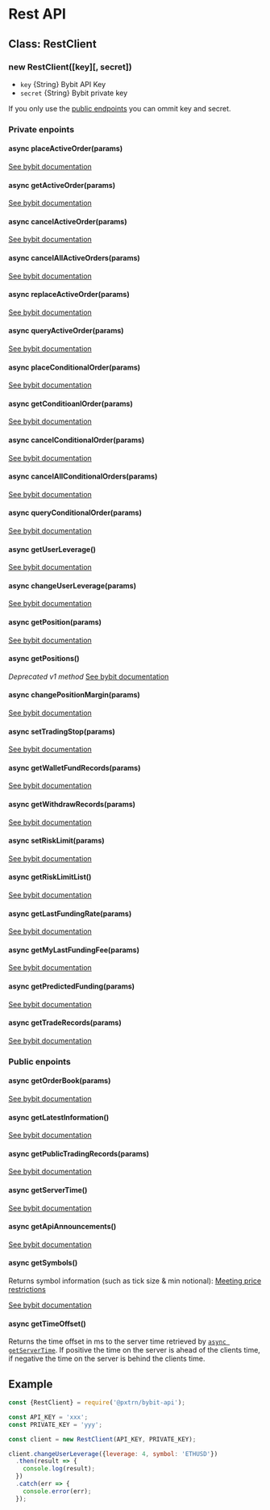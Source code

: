 # Rest API


## Class: RestClient


### new RestClient([key][, secret])
- `key` {String} Bybit API Key
- `secret` {String} Bybit private key

If you only use the [public endpoints](#public-endpoints) you can ommit key and secret.


### Private enpoints

#### async placeActiveOrder(params)
[See bybit documentation](https://github.com/bybit-exchange/bybit-official-api-docs/blob/master/en/rest_api.md#place-active-order-v2)

#### async getActiveOrder(params)
[See bybit documentation](https://github.com/bybit-exchange/bybit-official-api-docs/blob/master/en/rest_api.md#get-active-order)

#### async cancelActiveOrder(params)
[See bybit documentation](https://github.com/bybit-exchange/bybit-official-api-docs/blob/master/en/rest_api.md#open-apiordercancelv2post)

#### async cancelAllActiveOrders(params)
[See bybit documentation](https://github.com/bybit-exchange/bybit-official-api-docs/blob/master/en/rest_api.md#open-apiordercancelallpost)

#### async replaceActiveOrder(params)
[See bybit documentation](https://github.com/bybit-exchange/bybit-official-api-docs/blob/master/en/rest_api.md#open-apiorderreplacepost)

#### async queryActiveOrder(params)
[See bybit documentation](https://github.com/bybit-exchange/bybit-official-api-docs/blob/master/en/rest_api.md#query-active-order-real-time)

#### async placeConditionalOrder(params)
[See bybit documentation](https://github.com/bybit-exchange/bybit-official-api-docs/blob/master/en/rest_api.md#place-conditional-order)

#### async getConditioanlOrder(params)
[See bybit documentation](https://github.com/bybit-exchange/bybit-official-api-docs/blob/master/en/rest_api.md#get-conditional-order)

#### async cancelConditionalOrder(params)
[See bybit documentation](https://github.com/bybit-exchange/bybit-official-api-docs/blob/master/en/rest_api.md#cancel-conditional-order-)

#### async cancelAllConditionalOrders(params)
[See bybit documentation](https://github.com/bybit-exchange/bybit-official-api-docs/blob/master/en/rest_api.md#cancel-all-conditional-orders)

#### async queryConditionalOrder(params)
[See bybit documentation](https://github.com/bybit-exchange/bybit-official-api-docs/blob/master/en/rest_api.md#query-stop-order-real-time)

#### async getUserLeverage()
[See bybit documentation](https://github.com/bybit-exchange/bybit-official-api-docs/blob/master/en/rest_api.md#user-leverage)

#### async changeUserLeverage(params)
[See bybit documentation](https://github.com/bybit-exchange/bybit-official-api-docs/blob/master/en/rest_api.md#-change-user-leverage)

#### async getPosition(params)
[See bybit documentation](https://github.com/bybit-exchange/bybit-official-api-docs/blob/master/en/rest_api.md#-my-position-v2)

#### async getPositions()
*Deprecated v1 method*
[See bybit documentation](https://github.com/bybit-exchange/bybit-official-api-docs/blob/master/en/rest_api.md#positionlistget)

#### async changePositionMargin(params)
[See bybit documentation](https://github.com/bybit-exchange/bybit-official-api-docs/blob/master/en/rest_api.md#-change-position-margin)

#### async setTradingStop(params)
[See bybit documentation](https://github.com/bybit-exchange/bybit-official-api-docs/blob/master/en/rest_api.md#-set-trading-stop)

#### async getWalletFundRecords(params)
[See bybit documentation](https://github.com/bybit-exchange/bybit-official-api-docs/blob/master/en/rest_api.md#-get-wallet-fund-records)

#### async getWithdrawRecords(params)
[See bybit documentation](https://github.com/bybit-exchange/bybit-official-api-docs/blob/master/en/rest_api.md#-get-withdraw-records)

#### async setRiskLimit(params)
[See bybit documentation](https://github.com/bybit-exchange/bybit-official-api-docs/blob/master/en/rest_api.md#set-risk-limit-)

#### async getRiskLimitList()
[See bybit documentation](https://github.com/bybit-exchange/bybit-official-api-docs/blob/master/en/rest_api.md#get-risk-limit-list-)

#### async getLastFundingRate(params)
[See bybit documentation](https://github.com/bybit-exchange/bybit-official-api-docs/blob/master/en/rest_api.md#-get-the-last-funding-rate)

#### async getMyLastFundingFee(params)
[See bybit documentation](https://github.com/bybit-exchange/bybit-official-api-docs/blob/master/en/rest_api.md#-get-my-last-funding-fee)

#### async getPredictedFunding(params)
[See bybit documentation](https://github.com/bybit-exchange/bybit-official-api-docs/blob/master/en/rest_api.md#get-predicted-funding-rate-and-funding-fee)

#### async getTradeRecords(params)
[See bybit documentation](https://github.com/bybit-exchange/bybit-official-api-docs/blob/master/en/rest_api.md#get-users-trade-records)

### Public enpoints

#### async getOrderBook(params)
[See bybit documentation](https://github.com/bybit-exchange/bybit-official-api-docs/blob/master/en/rest_api.md#get-orderbook)

#### async getLatestInformation()
[See bybit documentation](https://github.com/bybit-exchange/bybit-official-api-docs/blob/master/en/rest_api.md#latest-information-for-symbol)

#### async getPublicTradingRecords(params)
[See bybit documentation](https://github.com/bybit-exchange/bybit-official-api-docs/blob/master/en/rest_api.md#get-public-trading-records)

#### async getServerTime()
[See bybit documentation](https://github.com/bybit-exchange/bybit-official-api-docs/blob/master/en/rest_api.md#server-time)

#### async getApiAnnouncements()
[See bybit documentation](https://github.com/bybit-exchange/bybit-official-api-docs/blob/master/en/rest_api.md#open-apiannouncement)

#### async getSymbols()
Returns symbol information (such as tick size & min notional):
[Meeting price restrictions](https://github.com/bybit-exchange/bybit-official-api-docs/blob/master/en/rest_api.md#price-price)

[See bybit documentation](https://bybit-exchange.github.io/bybit-official-api-docs/en/index.html#operation/query_symbol)

#### async getTimeOffset()

Returns the time offset in ms to the server time retrieved by [`async getServerTime`](#async-getservertime).
If positive the time on the server is ahead of the clients time, if negative the time on the server is behind the clients time.


## Example

```js
const {RestClient} = require('@pxtrn/bybit-api');

const API_KEY = 'xxx';
const PRIVATE_KEY = 'yyy';

const client = new RestClient(API_KEY, PRIVATE_KEY);

client.changeUserLeverage({leverage: 4, symbol: 'ETHUSD'})
  .then(result => {
    console.log(result);
  })
  .catch(err => {
    console.error(err);
  });
```
